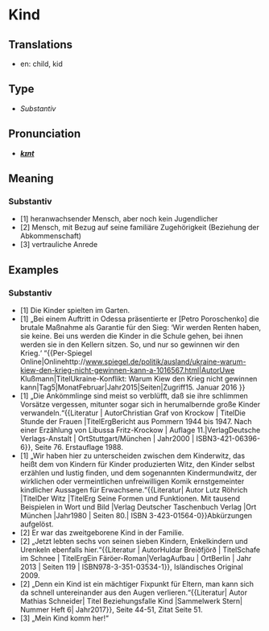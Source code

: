 # Kind
## Translations
- en: child, kid
## Type
- _Substantiv_
## Pronunciation
- **_[kɪnt](https://commons.wikimedia.org/wiki/File:De-Kind.ogg)_**
## Meaning
### Substantiv
- [1] heranwachsender Mensch, aber noch kein Jugendlicher
- [2] Mensch, mit Bezug auf seine familiäre Zugehörigkeit (Beziehung der Abkommenschaft)
- [3] vertrauliche Anrede
## Examples
### Substantiv
- [1] Die Kinder spielten im Garten.
- [1] „Bei einem Auftritt in Odessa präsentierte er [Petro Poroschenko] die brutale Maßnahme als Garantie für den Sieg: ‘Wir werden Renten haben, sie keine. Bei uns werden die Kinder in die Schule gehen, bei ihnen werden sie in den Kellern sitzen. So, und nur so gewinnen wir den Krieg.‘ “<ref>{{Per-Spiegel Online|Onlinehttp://www.spiegel.de/politik/ausland/ukraine-warum-kiew-den-krieg-nicht-gewinnen-kann-a-1016567.html|AutorUwe Klußmann|TitelUkraine-Konflikt: Warum Kiew den Krieg nicht gewinnen kann|Tag5|MonatFebruar|Jahr2015|Seiten|Zugriff15. Januar 2016 }}</ref>
- [1] „Die Ankömmlinge sind meist so verblüfft, daß sie ihre schlimmen Vorsätze vergessen, mitunter sogar sich in herumalbernde große Kinder verwandeln.“<ref>{{Literatur | AutorChristian Graf von Krockow | TitelDie Stunde der Frauen |TitelErgBericht aus Pommern 1944 bis 1947. Nach einer Erzählung von Libussa Fritz-Krockow | Auflage 11.|VerlagDeutsche Verlags-Anstalt | OrtStuttgart/München | Jahr2000 | ISBN3-421-06396-6}}, Seite 76. Erstauflage 1988.</ref>
- [1] „Wir haben hier zu unterscheiden zwischen dem Kinderwitz, das heißt dem von Kindern für Kinder produzierten Witz, den Kinder selbst erzählen und lustig finden, und dem sogenannten Kindermundwitz, der wirklichen oder vermeintlichen unfreiwilligen Komik ernstgemeinter kindlicher Aussagen für Erwachsene.“<ref>{{Literatur| Autor Lutz Röhrich |TitelDer Witz |TitelErg Seine Formen und Funktionen. Mit tausend Beispielen in Wort und Bild |Verlag Deutscher Taschenbuch Verlag |Ort München |Jahr1980 | Seiten 80.| ISBN 3-423-01564-0}}Abkürzungen aufgelöst.</ref>
- [2] Er war das zweitgeborene Kind in der Familie.
- [2] „Jetzt lebten sechs von seinen sieben Kindern, Enkelkindern und Urenkeln ebenfalls hier.“<ref>{{Literatur | AutorHuldar Breiðfjörð | TitelSchafe im Schnee | TitelErgEin Färöer-Roman|VerlagAufbau | OrtBerlin | Jahr 2013 | Seiten 119 | ISBN978-3-351-03534-1}}, Isländisches Original 2009.</ref>
- [2] „Denn ein Kind ist ein mächtiger Fixpunkt für Eltern, man kann sich da schnell untereinander aus den Augen verlieren.“<ref>{{Literatur| Autor Mathias Schneider| Titel Beziehungsfalle Kind |Sammelwerk Stern| Nummer Heft 6| Jahr2017}}, Seite 44-51, Zitat Seite 51.</ref>
- [3] „Mein Kind komm her!“
